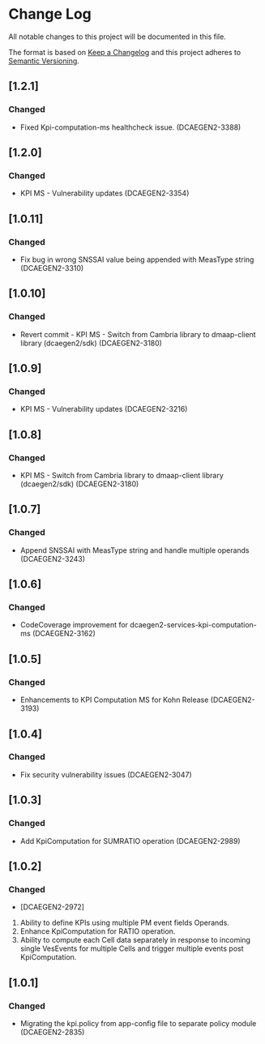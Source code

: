 # Change Log

All notable changes to this project will be documented in this file.

The format is based on [Keep a Changelog](http://keepachangelog.com/)
and this project adheres to [Semantic Versioning](http://semver.org/).

## [1.2.1]
### Changed
* Fixed Kpi-computation-ms healthcheck issue. (DCAEGEN2-3388)

## [1.2.0]
### Changed
* KPI MS - Vulnerability updates (DCAEGEN2-3354)

## [1.0.11]
### Changed
* Fix bug in wrong SNSSAI value being appended with MeasType string (DCAEGEN2-3310)

## [1.0.10]
### Changed
* Revert commit - KPI MS - Switch from Cambria library to dmaap-client library (dcaegen2/sdk) (DCAEGEN2-3180)

## [1.0.9]
### Changed
* KPI MS - Vulnerability updates (DCAEGEN2-3216)

## [1.0.8]
### Changed
* KPI MS - Switch from Cambria library to dmaap-client library (dcaegen2/sdk) (DCAEGEN2-3180)

## [1.0.7]
### Changed
* Append SNSSAI with MeasType string and handle multiple operands (DCAEGEN2-3243)

## [1.0.6]
### Changed
* CodeCoverage improvement for dcaegen2-services-kpi-computation-ms (DCAEGEN2-3162)

## [1.0.5]
### Changed
* Enhancements to KPI Computation MS for Kohn Release (DCAEGEN2-3193)

## [1.0.4]
### Changed
* Fix security vulnerability issues (DCAEGEN2-3047)

## [1.0.3]
### Changed
* Add KpiComputation for SUMRATIO operation (DCAEGEN2-2989)

## [1.0.2]
### Changed
* [DCAEGEN2-2972]
1) Ability to define KPIs using multiple PM event fields Operands.
2) Enhance KpiComputation for RATIO operation.
3) Ability to compute each Cell data separately in response to incoming single VesEvents for multiple Cells and trigger multiple events post KpiComputation.


## [1.0.1]
### Changed
* Migrating the kpi.policy from app-config file to separate policy module (DCAEGEN2-2835)
